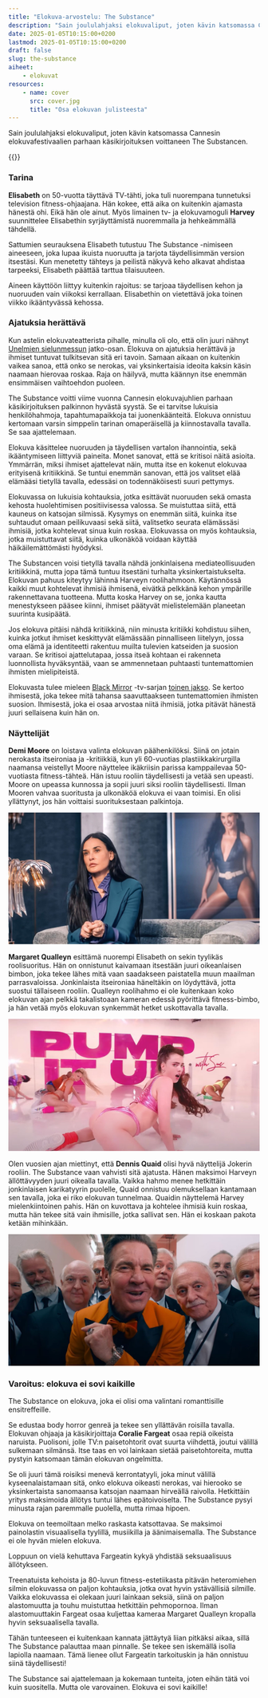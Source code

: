 ```yaml
---
title: "Elokuva-arvostelu: The Substance"
description: "Sain joululahjaksi elokuvaliput, joten kävin katsomassa Cannesin elokuvafestivaalien parhaan käsikirjoituksen voittaneen The Substancen."
date: 2025-01-05T10:15:00+0200
lastmod: 2025-01-05T10:15:00+0200
draft: false
slug: the-substance
aiheet:
    - elokuvat
resources:
    - name: cover
      src: cover.jpg
      title: "Osa elokuvan julisteesta"
---
```

Sain joululahjaksi elokuvaliput, joten kävin katsomassa Cannesin elokuvafestivaalien parhaan käsikirjoituksen voittaneen The Substancen.

<!--more-->

{{<cover>}}

### Tarina

**Elisabeth** on 50-vuotta täyttävä TV-tähti, joka tuli nuorempana tunnetuksi television fitness-ohjaajana. Hän kokee, että aika on kuitenkin ajamasta hänestä ohi. Eikä hän ole ainut. Myös limainen tv- ja elokuvamoguli **Harvey** suunnittelee Elisabethin syrjäyttämistä nuoremmalla ja hehkeämmällä tähdellä.

Sattumien seurauksena Elisabeth tutustuu The Substance -nimiseen aineeseen, joka lupaa ikuista nuoruutta ja tarjota täydellisimmän version itsestäsi. Kun menetetty tähteys ja peilistä näkyvä keho alkavat ahdistaa tarpeeksi, Elisabeth päättää tarttua tilaisuuteen. 

Aineen käyttöön liittyy kuitenkin rajoitus: se tarjoaa täydellisen kehon ja nuoruuden vain viikoksi kerrallaan. Elisabethin on vietettävä joka toinen viikko ikääntyvässä kehossa.

### Ajatuksia herättävä

Kun astelin elokuvateatterista pihalle, minulla oli olo, että olin juuri nähnyt [Unelmien sielunmessun](https://www.imdb.com/title/tt0180093/) jatko-osan. Elokuva on ajatuksia herättävä ja ihmiset tuntuvat tulkitsevan sitä eri tavoin. Samaan aikaan on kuitenkin vaikea sanoa, että onko se nerokas, vai yksinkertaisia ideoita kaksin käsin naamaan hierovaa roskaa. Raja on häilyvä, mutta käännyn itse enemmän ensimmäisen vaihtoehdon puoleen.

The Substance voitti viime vuonna Cannesin elokuvajuhlien parhaan käsikirjoituksen palkinnon hyvästä syystä. Se ei tarvitse lukuisia henkilöhahmoja, tapahtumapaikkoja tai juonenkäänteitä. Elokuva onnistuu kertomaan varsin simppelin tarinan omaperäisellä ja kiinnostavalla tavalla. Se saa ajattelemaan.

Elokuva käsittelee nuoruuden ja täydellisen vartalon ihannointia, sekä ikääntymiseen liittyviä paineita. Monet sanovat, että se kritisoi näitä asioita. Ymmärrän, miksi ihmiset ajattelevat näin, mutta itse en kokenut elokuvaa erityisenä kritiikkinä. Se tuntui enemmän sanovan, että jos valitset elää elämääsi tietyllä tavalla, edessäsi on todennäköisesti suuri pettymys.

Elokuvassa on lukuisia kohtauksia, jotka esittävät nuoruuden sekä omasta kehosta huolehtimisen positiivisessa valossa. Se muistuttaa siitä, että kauneus on katsojan silmissä. Kysymys on enemmän siitä, kuinka itse suhtaudut omaan peilikuvaasi sekä siitä, valitsetko seurata elämässäsi ihmisiä, jotka kohtelevat sinua kuin roskaa. Elokuvassa on myös kohtauksia, jotka muistuttavat siitä, kuinka ulkonäköä voidaan käyttää häikäilemättömästi hyödyksi.

The Substancen voisi tietyllä tavalla nähdä jonkinlaisena mediateollisuuden kritiikkinä, mutta jopa tämä tuntuu itsestäni turhalta yksinkertaistukselta. Elokuvan pahuus kiteytyy lähinnä Harveyn roolihahmoon. Käytännössä kaikki muut kohtelevat ihmisiä ihmisenä, eivätkä pelkkänä kehon ympärille rakennettavana tuotteena. Mutta koska Harvey on se, jonka kautta menestykseen pääsee kiinni, ihmiset päätyvät mielistelemään planeetan suurinta kusipäätä.

Jos elokuva pitäisi nähdä kritiikkinä, niin minusta kritiikki kohdistuu siihen, kuinka jotkut ihmiset keskittyvät elämässään pinnalliseen liitelyyn, jossa oma elämä ja identiteetti rakentuu muilta tulevien katseiden ja suosion varaan. Se kritisoi ajattelutapaa, jossa itseä kohtaan ei rakenneta luonnollista hyväksyntää, vaan se ammennetaan puhtaasti tuntemattomien ihmisten mielipiteistä. 

Elokuvasta tulee mieleen [Black Mirror](https://www.imdb.com/title/tt2085059/) -tv-sarjan [toinen jakso](https://www.imdb.com/title/tt2089049/). Se kertoo ihmisestä, joka tekee mitä tahansa saavuttaakseen tuntemattomien ihmisten suosion. Ihmisestä, joka ei osaa arvostaa niitä ihmisiä, jotka pitävät hänestä juuri sellaisena kuin hän on.

### Näyttelijät

**Demi Moore** on loistava valinta elokuvan päähenkilöksi. Siinä on jotain nerokasta itseironiaa ja -kritiikkiä, kun yli 60-vuotias plastiikkakirurgilla naamansa veistellyt Moore näyttelee ikäkriisin parissa kamppailevaa 50-vuotiasta fitness-tähteä. Hän istuu rooliin täydellisesti ja vetää sen upeasti. Moore on upeassa kunnossa ja sopii juuri siksi rooliin täydellisesti. Ilman Mooren vahvaa suoritusta ja ulkonäköä elokuva ei vaan toimisi. En olisi yllättynyt, jos hän voittaisi suorituksestaan palkintoja.

![Demi Moore tuijottelee surullisena ulos. Hänen takanaan on suuri taulu, jossa hän on nuorempana.](demi-moore.jpg)

**Margaret Qualleyn** esittämä nuorempi Elisabeth on sekin tyylikäs roolisuoritus. Hän on onnistunut kaivamaan itsestään juuri oikeanlaisen bimbon, joka tekee lähes mitä vaan saadakseen paistatella muun maailman parrasvaloissa. Jonkinlaista itseironiaa häneltäkin on löydyttävä, jotta suostui tällaiseen rooliin. Qualleyn roolihahmo ei ole kuitenkaan koko elokuvan ajan pelkkä takalistoaan kameran edessä pyörittävä fitness-bimbo, ja hän vetää myös elokuvan synkemmät hetket uskottavalla tavalla.

![Margaret Qualley pinkissä, paljastavassa treeniasussa pyllistelemässä kameran edessä.](margaret-qualley.jpg)

Olen vuosien ajan miettinyt, että **Dennis Quaid** olisi hyvä näyttelijä Jokerin rooliin. The Substance vaan vahvisti sitä ajatusta. Hänen maksimoi Harveyn ällöttävyyden juuri oikealla tavalla. Vaikka hahmo menee hetkittäin jonkinlaisen karikatyyrin puolelle, Quaid onnistuu olemuksellaan kantamaan sen tavalla, joka ei riko elokuvan tunnelmaa. Quaidin näyttelemä Harvey mielenkiintoinen pahis. Hän on kuvottava ja kohtelee ihmisiä kuin roskaa, mutta hän tekee sitä vain ihmisille, jotka sallivat sen. Hän ei koskaan pakota ketään mihinkään.

![Dennis Quaid vanhojen pukumiesten ympäröimänä.](dennis-quaid.jpg)

### Varoitus: elokuva ei sovi kaikille

The Substance on elokuva, joka ei olisi oma valintani romanttisille ensitreffeille.

Se edustaa body horror genreä ja tekee sen yllättävän roisilla tavalla. Elokuvan ohjaaja ja käsikirjoittaja **Coralie Fargeat** osaa repiä oikeista naruista. Puolisoni, jolle TV:n paisetohtorit ovat suurta viihdettä, joutui välillä sulkemaan silmänsä. Itse taas en voi lainkaan sietää paisetohtoreita, mutta pystyin katsomaan tämän elokuvan ongelmitta.

Se oli juuri tämä roisiksi menevä kerrontatyyli, joka minut välillä kyseenalaistamaan sitä, onko elokuva oikeasti nerokas, vai hierooko se yksinkertaista sanomaansa katsojan naamaan hirveällä raivolla. Hetkittäin yritys maksimoida ällötys tuntui lähes epätoivoiselta. The Substance pysyi minusta rajan paremmalle puolella, mutta rimaa hipoen.

Elokuva on teemoiltaan melko raskasta katsottavaa. Se maksimoi painolastin visuaalisella tyylillä, musiikilla ja äänimaisemalla. The Substance ei ole hyvän mielen elokuva.

Loppuun on vielä kehuttava Fargeatin kykyä yhdistää seksuaalisuus ällötykseen.

Treenatuista kehoista ja 80-luvun fitness-estetiikasta pitävän heteromiehen silmin elokuvassa on paljon kohtauksia, jotka ovat hyvin ystävällisiä silmille. Vaikka elokuvassa ei olekaan juuri lainkaan seksiä, siinä on paljon alastomuutta ja touhu muistuttaa hetkittäin pehmopornoa. Ilman alastomuuttakin Fargeat osaa kuljettaa kameraa Margaret Qualleyn kropalla hyvin seksuaalisella tavalla.

Tähän tunteeseen ei kuitenkaan kannata jättäytyä liian pitkäksi aikaa, sillä The Substance palauttaa maan pinnalle. Se tekee sen iskemällä isolla lapiolla naamaan. Tämä lienee ollut Fargeatin tarkoituskin ja hän onnistuu siinä täydellisesti!

The Substance sai ajattelemaan ja kokemaan tunteita, joten eihän tätä voi kuin suositella. Mutta ole varovainen. Elokuva ei sovi kaikille!